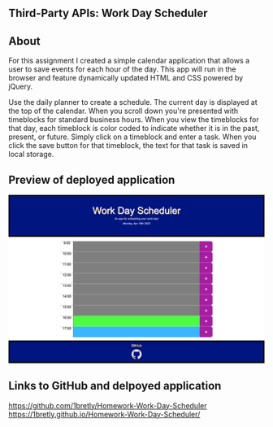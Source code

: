 ## Third-Party APIs: Work Day Scheduler

## About
For this assignment I created a simple calendar application that allows a user to save events for each hour of the day. This app will run in the browser and feature dynamically updated HTML and CSS powered by jQuery.

Use the daily planner to create a schedule. The current day is displayed at the top of the calendar. When you scroll down you're presented with timeblocks for standard business hours. When you view the timeblocks for that day, each timeblock is color coded to indicate whether it is in the past, present, or future. Simply click on a timeblock and enter a task. When you click the save button for that timeblock, the text for that task is saved in local storage.


## Preview of deployed application
![Calander.](./assets/images/Work-Day-Scheduler.jpg)

## Links to GitHub and delpoyed application
https://github.com/1bretly/Homework-Work-Day-Scheduler
https://1bretly.github.io/Homework-Work-Day-Scheduler/